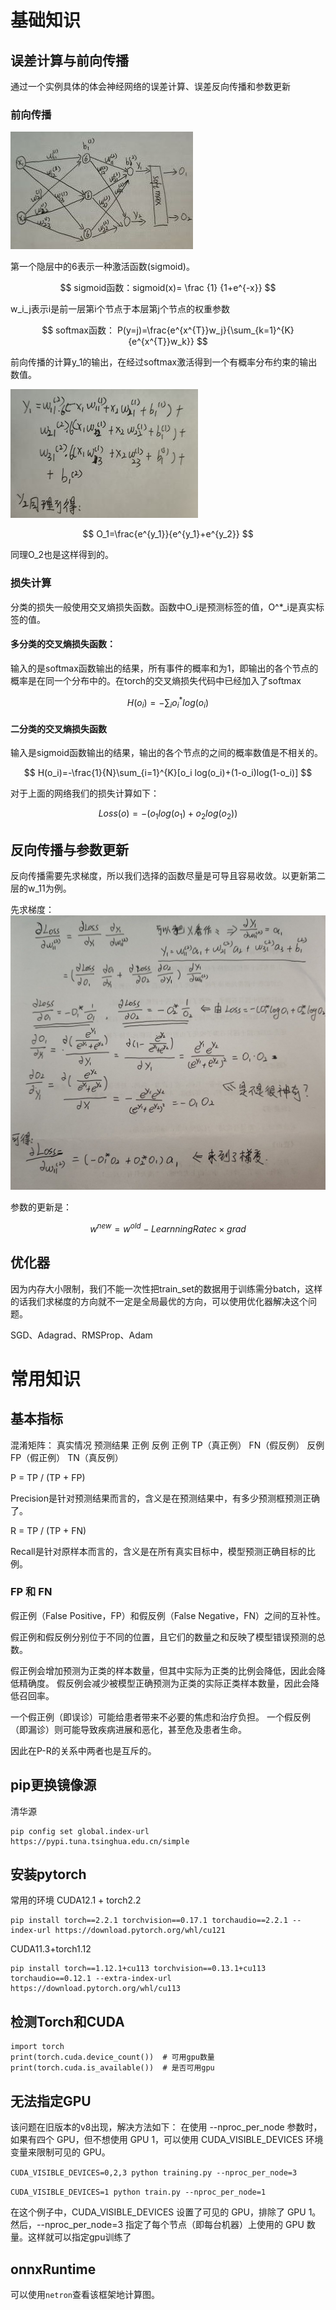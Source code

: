 # 基础知识

## 误差计算与前向传播

通过一个实例具体的体会神经网络的误差计算、误差反向传播和参数更新

### 前向传播

![简单的反向传播网络](/note/deep%20learning/bp.jpg)

第一个隐层中的6表示一种激活函数(sigmoid)。

$$
sigmoid函数：sigmoid(x)= \frac {1} {1+e^{-x}}
$$

w_i_j表示i是前一层第i个节点于本层第j个节点的权重参数

$$
softmax函数： P(y=j)=\frac{e^{x^{T}}w_j}{\sum_{k=1}^{K}{e^{x^{T}}w_k}}
$$

前向传播的计算y_1的输出，在经过softmax激活得到一个有概率分布约束的输出数值。

![前向传播过程](/note/deep%20learning/forward.jpg)

$$
O_1=\frac{e^{y_1}}{e^{y_1}+e^{y_2}}
$$

同理O_2也是这样得到的。

### 损失计算

分类的损失一般使用交叉熵损失函数。函数中O_i是预测标签的值，O^*_i是真实标签的值。

#### 多分类的交叉熵损失函数：

输入的是softmax函数输出的结果，所有事件的概率和为1，即输出的各个节点的概率是在同一个分布中的。在torch的交叉熵损失代码中已经加入了softmax

$$
H(o_i)=-\sum_{i}{o^{*}_i}log(o_i)
$$

#### 二分类的交叉熵损失函数

输入是sigmoid函数输出的结果，输出的各个节点的之间的概率数值是不相关的。

$$
H(o_i)=-\frac{1}{N}\sum_{i=1}^{K}[o_i log(o_i)+(1-o_i)log(1-o_i)]
$$

对于上面的网络我们的损失计算如下：

$$
Loss(o)=-(o_1 log(o_1)+ o_2 log(o_2))
$$

## 反向传播与参数更新

反向传播需要先求梯度，所以我们选择的函数尽量是可导且容易收敛。以更新第二层的w_11为例。

先求梯度：
![梯度求解](/note/deep%20learning/grad.jpg)

参数的更新是：

$$
w^{new}=w^{old}-LearnningRatec×grad
$$

## 优化器

因为内存大小限制，我们不能一次性把train_set的数据用于训练需分batch，这样的话我们求梯度的方向就不一定是全局最优的方向，可以使用优化器解决这个问题。

SGD、Adagrad、RMSProp、Adam


# 常用知识

## 基本指标
混淆矩阵：
真实情况	预测结果
正例	反例
正例	TP（真正例）	FN（假反例）
反例	FP（假正例）	TN（真反例）

P = TP / (TP + FP)

Precision是针对预测结果而言的，含义是在预测结果中，有多少预测框预测正确了。

R = TP / (TP + FN)

Recall是针对原样本而言的，含义是在所有真实目标中，模型预测正确目标的比例。

### FP 和 FN
假正例（False Positive，FP）和假反例（False Negative，FN）之间的互补性。

假正例和假反例分别位于不同的位置，且它们的数量之和反映了模型错误预测的总数。

假正例会增加预测为正类的样本数量，但其中实际为正类的比例会降低，因此会降低精确度。
假反例会减少被模型正确预测为正类的实际正类样本数量，因此会降低召回率。

一个假正例（即误诊）可能给患者带来不必要的焦虑和治疗负担。
一个假反例（即漏诊）则可能导致疾病进展和恶化，甚至危及患者生命。

因此在P-R的关系中两者也是互斥的。

## pip更换镜像源
清华源
```shell
pip config set global.index-url https://pypi.tuna.tsinghua.edu.cn/simple
```

## 安装pytorch
常用的环境
CUDA12.1 + torch2.2 
```shell
pip install torch==2.2.1 torchvision==0.17.1 torchaudio==2.2.1 --index-url https://download.pytorch.org/whl/cu121
```
CUDA11.3+torch1.12
```shell
pip install torch==1.12.1+cu113 torchvision==0.13.1+cu113 torchaudio==0.12.1 --extra-index-url https://download.pytorch.org/whl/cu113
```

## 检测Torch和CUDA
```shell
import torch
print(torch.cuda.device_count())  # 可用gpu数量
print(torch.cuda.is_available())  # 是否可用gpu
```

## 无法指定GPU
该问题在旧版本的v8出现，解决方法如下：
在使用 --nproc_per_node 参数时，如果有四个 GPU，但不想使用 GPU 1，可以使用 CUDA_VISIBLE_DEVICES 环境变量来限制可见的 GPU。

`CUDA_VISIBLE_DEVICES=0,2,3 python training.py --nproc_per_node=3`

`CUDA_VISIBLE_DEVICES=1 python train.py --nproc_per_node=1`

在这个例子中，CUDA_VISIBLE_DEVICES 设置了可见的 GPU，排除了 GPU 1。然后，--nproc_per_node=3 指定了每个节点（即每台机器）上使用的 GPU 数量。这样就可以指定gpu训练了

## onnxRuntime

可以使用`netron`查看该框架地计算图。
